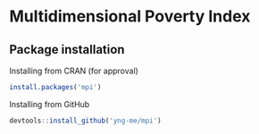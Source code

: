 # Multidimensional Poverty Index

## Package installation

Installing from CRAN (for approval)
```r
install.packages('mpi')
```

Installing from GitHub
```r
devtools::install_github('yng-me/mpi')
```
